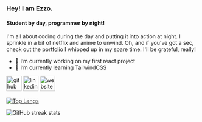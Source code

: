 ### Hey! I am Ezzo.
#### Student by day, programmer by night!
I'm all about coding during the day and putting it into action at night. I sprinkle in a bit of netflix and anime to unwind. Oh, and if you've got a sec, check out the [portfolio](https://ezzohamdan.github.io/Project-9) I whipped up in my spare time. I'll be grateful, really!

- 🔭 I’m currently working on my first react project
- 🌱 I’m currently learning TailwindCSS


[<img src='https://cdn.jsdelivr.net/npm/simple-icons@3.0.1/icons/github.svg' alt='github' height='40'>](https://github.com/EzzoHamdan)  [<img src='https://cdn.jsdelivr.net/npm/simple-icons@3.0.1/icons/linkedin.svg' alt='linkedin' height='40'>](https://www.linkedin.com/in/ezzohamdan/)  [<img src='https://cdn.jsdelivr.net/npm/simple-icons@3.0.1/icons/icloud.svg' alt='website' height='40'>](https://ezzohamdan.github.io/Project-9)  

[![Top Langs](https://github-readme-stats.vercel.app/api/top-langs/?username=EzzoHamdan)](https://github.com/anuraghazra/github-readme-stats)

![GitHub streak stats](https://streak-stats.demolab.com/?user=EzzoHamdan)  

